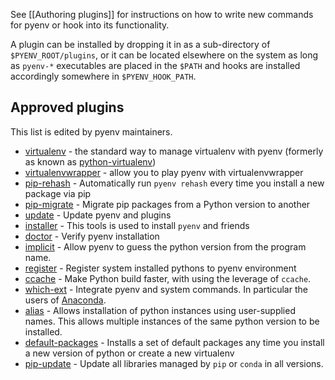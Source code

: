 See [[Authoring plugins]] for instructions on how to write new commands for
pyenv or hook into its functionality.

A plugin can be installed by dropping it in as a sub-directory of
`$PYENV_ROOT/plugins`, or it can be located elsewhere on the system as long as
`pyenv-*` executables are placed in the `$PATH` and hooks are installed
accordingly somewhere in `$PYENV_HOOK_PATH`.

## Approved plugins

This list is edited by pyenv maintainers.

* [virtualenv](https://github.com/pyenv/pyenv-virtualenv) - the standard way to manage virtualenv with pyenv (formerly as known as [python-virtualenv](https://github.com/pyenv/python-virtualenv))
* [virtualenvwrapper](https://github.com/pyenv/pyenv-virtualenvwrapper) - allow you to play pyenv with virtualenvwrapper
* [pip-rehash](https://github.com/pyenv/pyenv-pip-rehash) - Automatically run `pyenv rehash` every time you install a new package via pip
* [pip-migrate](https://github.com/pyenv/pyenv-pip-migrate) - Migrate pip packages from a Python version to another
* [update](https://github.com/pyenv/pyenv-update) - Update pyenv and plugins
* [installer](https://github.com/pyenv/pyenv-installer) - This tools is used to install `pyenv` and friends
* [doctor](https://github.com/pyenv/pyenv-doctor) - Verify pyenv installation
* [implicit](https://github.com/concordusapps/pyenv-implict) - Allow pyenv to guess the python version from the program name.
* [register](https://github.com/doloopwhile/pyenv-register) - Register system installed pythons to pyenv environment
* [ccache](https://github.com/pyenv/pyenv-ccache) - Make Python build faster, with using the leverage of `ccache`.
* [which-ext](https://github.com/pyenv/pyenv-which-ext) - Integrate pyenv and system commands. In particular the users of [Anaconda](https://store.continuum.io/cshop/anaconda/).
* [alias](https://github.com/s1341/pyenv-alias) - Allows installation of python instances using user-supplied names. This allows multiple instances of the same python version to be installed.
* [default-packages](https://github.com/jawshooah/pyenv-default-packages) - Installs a set of default packages any time you install a new version of python or create a new virtualenv
* [pip-update](https://github.com/massongit/pyenv-pip-update) - Update all libraries managed by `pip` or `conda` in all versions.
